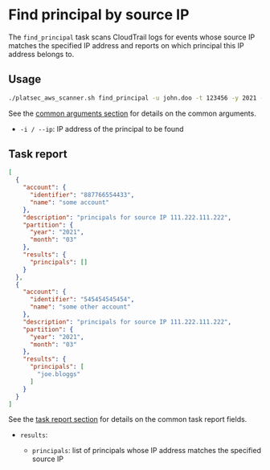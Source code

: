 # Find principal by source IP

The `find_principal` task scans CloudTrail logs for events whose source IP matches the specified IP address and reports
on which principal this IP address belongs to.

## Usage

```sh
./platsec_aws_scanner.sh find_principal -u john.doo -t 123456 -y 2021 -m 3 -a 887766554433,545454545454 --ip 111.222.111.222
```

See the [common arguments section](../usage.md#common-arguments) for details on the common arguments.

- `-i / --ip`: IP address of the principal to be found

## Task report

```json
[
  {
    "account": {
      "identifier": "887766554433",
      "name": "some account"
    },
    "description": "principals for source IP 111.222.111.222",
    "partition": {
      "year": "2021",
      "month": "03"
    },
    "results": {
      "principals": []
    }
  },
  {
    "account": {
      "identifier": "545454545454",
      "name": "some other account"
    },
    "description": "principals for source IP 111.222.111.222",
    "partition": {
      "year": "2021",
      "month": "03"
    },
    "results": {
      "principals": [
        "joe.bloggs"
      ]
    }
  }
]
```

See the [task report section](../usage.md#task-report) for details on the common task report fields.

- `results`:

  - `principals`: list of principals whose IP address matches the specified source IP
